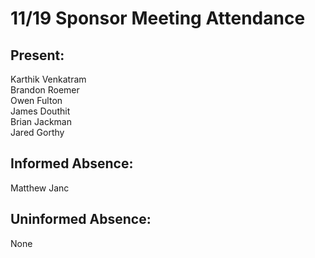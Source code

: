 # 11/19 Sponsor Meeting Attendance

## Present:
Karthik Venkatram\
Brandon Roemer\
Owen Fulton\
James Douthit\
Brian Jackman\
Jared Gorthy

## Informed Absence:
Matthew Janc

## Uninformed Absence:
None


